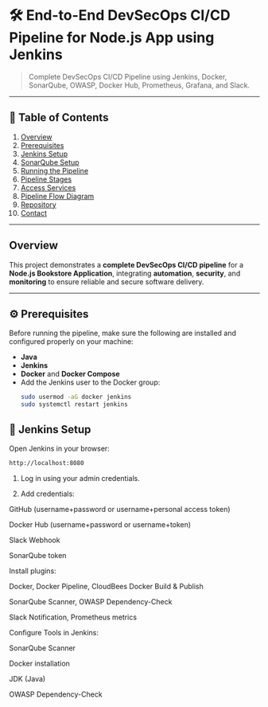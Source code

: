 # 🛠️ End-to-End DevSecOps CI/CD Pipeline for Node.js App using Jenkins

> Complete DevSecOps CI/CD Pipeline using Jenkins, Docker, SonarQube, OWASP, Docker Hub, Prometheus, Grafana, and Slack.
---

## 📑 Table of Contents

1. [Overview](#overview)  
2. [Prerequisites](#prerequisites)  
3. [Jenkins Setup](#jenkins-setup)  
4. [SonarQube Setup](#sonarqube-setup)  
5. [Running the Pipeline](#running-the-pipeline)  
6. [Pipeline Stages](#pipeline-stages)  
7. [Access Services](#access-services)  
8. [Pipeline Flow Diagram](#pipeline-flow-diagram)  
9. [Repository](#repository)  
10. [Contact](#contact)

---

## Overview

This project demonstrates a **complete DevSecOps CI/CD pipeline** for a **Node.js Bookstore Application**, integrating **automation**, **security**, and **monitoring** to ensure reliable and secure software delivery.

---

## ⚙️ Prerequisites

Before running the pipeline, make sure the following are installed and configured properly on your machine:

- **Java**  
- **Jenkins**  
- **Docker** and **Docker Compose**  
- Add the Jenkins user to the Docker group:  
  ```bash
  sudo usermod -aG docker jenkins
  sudo systemctl restart jenkins

## 🔧 Jenkins Setup

Open Jenkins in your browser: 
```bash
http://localhost:8080
```

1. Log in using your admin credentials.

2. Add credentials:

GitHub (username+password or username+personal access token)

Docker Hub (username+password or username+token)

Slack Webhook

SonarQube token

Install plugins:

Docker, Docker Pipeline, CloudBees Docker Build & Publish

SonarQube Scanner, OWASP Dependency-Check

Slack Notification, Prometheus metrics

Configure Tools in Jenkins:

SonarQube Scanner

Docker installation

JDK (Java)

OWASP Dependency-Check
